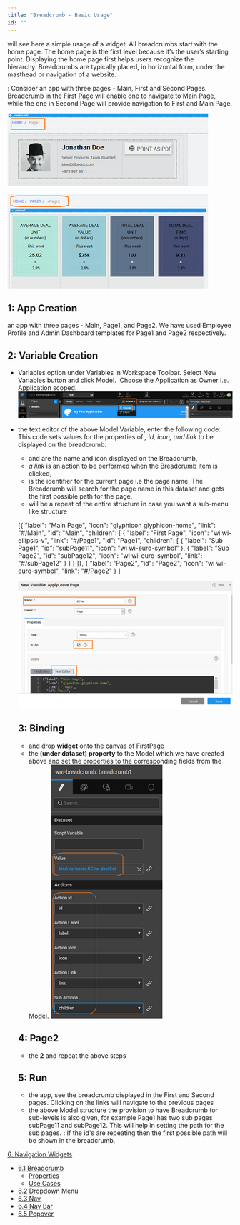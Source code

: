```yaml
---
title: "Breadcrumb - Basic Usage"
id: ""
---
```


will see here a simple usage of a widget. All breadcrumbs start with the home page. The home page is the first level because it’s the user’s starting point. Displaying the home page first helps users recognize the hierarchy. Breadcrumbs are typically placed, in horizontal form, under the masthead or navigation of a website.

: Consider an app with three pages - Main, First and Second Pages. Breadcrumb in the First Page will enable one to navigate to Main Page, while the one in Second Page will provide navigation to First and Main Page.

[![](../assets/bc_run1.png)](../assets/bc_run1.png)

[![](../assets/bc_run2.png)](../assets/bc_run2.png)

## 1: App Creation

an app with three pages - Main, Page1, and Page2. We have used Employee Profile and Admin Dashboard templates for Page1 and Page2 respectively.

## 2: Variable Creation

- Variables option under Variables in Workspace Toolbar. Select New Variables button and click Model.  Choose the Application as Owner i.e. Application scoped. [![](../assets/Var_create.png)](../assets/Var_create.png)
- the text editor of the above Model Variable, enter the following code: This code sets values for the properties of _, id, icon, and link_ to be displayed on the breadcrumb.
    
    - and are the name and icon displayed on the Breadcrumb,
    - _a link_ is an action to be performed when the Breadcrumb item is clicked,
    - is the identifier for the current page i.e the page name. The Breadcrumb will search for the page name in this dataset and gets the first possible path for the page.
    - will be a repeat of the entire structure in case you want a sub-menu like structure
    
    \[{
      "label": "Main Page",
      "icon": "glyphicon glyphicon-home",
      "link": "#/Main",
      "id": "Main",
      "children": \[
        {
          "label": "First Page",
          "icon": "wi wi-ellipsis-v",
          "link": "#/Page1",
          "id": "Page1",
          "children": \[
            {
              "label": "Sub Page1",
              "id": "subPage11",
              "icon": "wi wi-euro-symbol"
            },
            {
              "label": "Sub Page2",
              "id": "subPage12",
              "icon": "wi wi-euro-symbol",
              "link": "#/subPage12"
            }
          \]
        }
        \]},
        {
          "label": "Page2",
          "id": "Page2",
          "icon": "wi wi-euro-symbol",
          "link": "#/Page2"
        }
      \]
    
    [![](../assets/bc_var.png)](../assets/bc_var.png)
    
    ## 3: Binding
    
    - and drop **widget** onto the canvas of FirstPage
    - the **(under dataset) property** to the Model which we have created above and set the properties to the corresponding fields from the Model. [![](../assets/bc_props.png)](../assets/bc_props.png)
    
    ## 4: Page2
    
    - the **2** and repeat the above steps
    
    ## 5: Run
    
    - the app, see the breadcrumb displayed in the First and Second pages. Clicking on the links will navigate to the previous pages
    - the above Model structure the provision to have Breadcrumb for sub-levels is also given, for example Page1 has two sub pages subPage11 and subPage12. This will help in setting the path for the sub pages. **:** If the id's are repeating then the first possible path will be shown in the breadcrumb.

[6\. Navigation Widgets](/learn/app-development/widgets/widget-library/#nav-widgets)

- [6.1 Breadcrumb](/learn/app-development/widgets/navigation/breadcrumb/)
    - [Properties](/learn/app-development/widgets/navigation/breadcrumb/#properties)
    - [Use Cases](/learn/app-development/widgets/navigation/breadcrumb-use-cases/)
- [6.2 Dropdown Menu](/learn/app-development/widgets/navigation/dropdown-menu/)
- [6.3 Nav](/learn/app-development/widgets/navigation/nav/)
- [6.4 Nav Bar](/learn/app-development/widgets/navigation/nav-bar/)
- [6.5 Popover](/learn/app-development/widgets/navigation/popover/)

